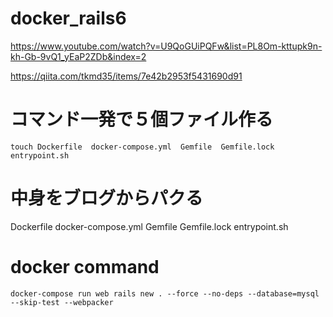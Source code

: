 # docker_rails6
https://www.youtube.com/watch?v=U9QoGUiPQFw&list=PL8Om-kttupk9n-kh-Gb-9vQ1_yEaP2ZDb&index=2

https://qiita.com/tkmd35/items/7e42b2953f5431690d91

#  コマンド一発で５個ファイル作る
    touch Dockerfile  docker-compose.yml  Gemfile  Gemfile.lock  entrypoint.sh 

# 中身をブログからパクる    
Dockerfile
docker-compose.yml
Gemfile
Gemfile.lock
entrypoint.sh

# docker command
    docker-compose run web rails new . --force --no-deps --database=mysql --skip-test --webpacker 
